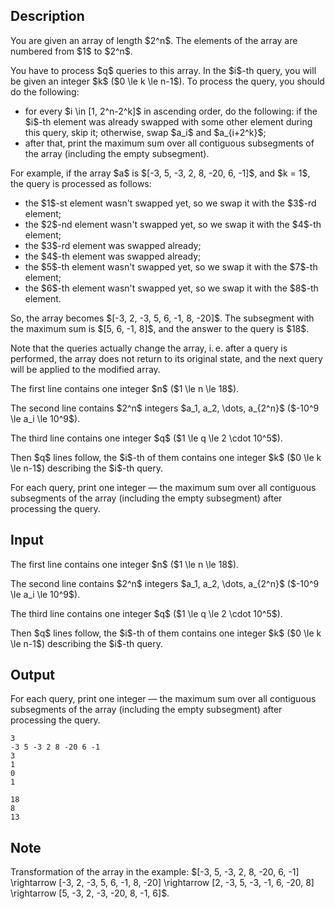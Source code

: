 ## Description

<div><p>You are given an array of length $2^n$. The elements of the array are numbered from $1$ to $2^n$.</p><p>You have to process $q$ queries to this array. In the $i$-th query, you will be given an integer $k$ ($0 \le k \le n-1$). To process the query, you should do the following:</p><ul> <li> for every $i \in [1, 2^n-2^k]$ <span class="tex-font-style-bf">in ascending order</span>, do the following: if the $i$-th element was already swapped with some other element <span class="tex-font-style-bf">during this query</span>, skip it; otherwise, swap $a_i$ and $a_{i+2^k}$; </li><li> after that, print the maximum sum over all contiguous subsegments of the array (including the empty subsegment). </li></ul><p>For example, if the array $a$ is $[-3, 5, -3, 2, 8, -20, 6, -1]$, and $k = 1$, the query is processed as follows:</p><ul> <li> the $1$-st element wasn't swapped yet, so we swap it with the $3$-rd element; </li><li> the $2$-nd element wasn't swapped yet, so we swap it with the $4$-th element; </li><li> the $3$-rd element was swapped already; </li><li> the $4$-th element was swapped already; </li><li> the $5$-th element wasn't swapped yet, so we swap it with the $7$-th element; </li><li> the $6$-th element wasn't swapped yet, so we swap it with the $8$-th element. </li></ul><p>So, the array becomes $[-3, 2, -3, 5, 6, -1, 8, -20]$. The subsegment with the maximum sum is $[5, 6, -1, 8]$, and the answer to the query is $18$.</p><p>Note that the queries actually <span class="tex-font-style-bf">change the array</span>, i. e. after a query is performed, the array does not return to its original state, and the next query will be applied to the modified array.</p></div><div class="input-specification"><p>The first line contains one integer $n$ ($1 \le n \le 18$).</p><p>The second line contains $2^n$ integers $a_1, a_2, \dots, a_{2^n}$ ($-10^9 \le a_i \le 10^9$).</p><p>The third line contains one integer $q$ ($1 \le q \le 2 \cdot 10^5$).</p><p>Then $q$ lines follow, the $i$-th of them contains one integer $k$ ($0 \le k \le n-1$) describing the $i$-th query.</p></div><div class="output-specification"><p>For each query, print one integer&nbsp;— the maximum sum over all contiguous subsegments of the array (including the empty subsegment) after processing the query.</p></div>

## Input

<p>The first line contains one integer $n$ ($1 \le n \le 18$).</p><p>The second line contains $2^n$ integers $a_1, a_2, \dots, a_{2^n}$ ($-10^9 \le a_i \le 10^9$).</p><p>The third line contains one integer $q$ ($1 \le q \le 2 \cdot 10^5$).</p><p>Then $q$ lines follow, the $i$-th of them contains one integer $k$ ($0 \le k \le n-1$) describing the $i$-th query.</p>

## Output

<p>For each query, print one integer&nbsp;— the maximum sum over all contiguous subsegments of the array (including the empty subsegment) after processing the query.</p>





```input1
3
-3 5 -3 2 8 -20 6 -1
3
1
0
1
```




```output1
18
8
13
```



## Note

<p>Transformation of the array in the example: $[-3, 5, -3, 2, 8, -20, 6, -1] \rightarrow [-3, 2, -3, 5, 6, -1, 8, -20] \rightarrow [2, -3, 5, -3, -1, 6, -20, 8] \rightarrow [5, -3, 2, -3, -20, 8, -1, 6]$.</p>
